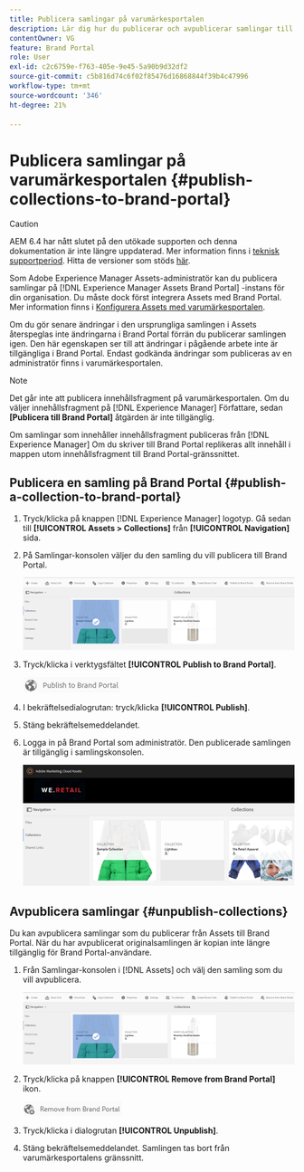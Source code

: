 ```yaml
---
title: Publicera samlingar på varumärkesportalen
description: Lär dig hur du publicerar och avpublicerar samlingar till Brand Portal.
contentOwner: VG
feature: Brand Portal
role: User
exl-id: c2c6759e-f763-405e-9e45-5a90b9d32df2
source-git-commit: c5b816d74c6f02f85476d16868844f39b4c47996
workflow-type: tm+mt
source-wordcount: '346'
ht-degree: 21%

---
```


# Publicera samlingar på varumärkesportalen {#publish-collections-to-brand-portal}

>[!CAUTION]
>
>AEM 6.4 har nått slutet på den utökade supporten och denna dokumentation är inte längre uppdaterad. Mer information finns i [teknisk supportperiod](https://helpx.adobe.com/support/programs/eol-matrix.html). Hitta de versioner som stöds [här](https://experienceleague.adobe.com/docs/).

Som Adobe Experience Manager Assets-administratör kan du publicera samlingar på [!DNL Experience Manager Assets Brand Portal] -instans för din organisation. Du måste dock först integrera Assets med Brand Portal. Mer information finns i [Konfigurera Assets med varumärkesportalen](configure-aem-assets-with-brand-portal.md).

Om du gör senare ändringar i den ursprungliga samlingen i Assets återspeglas inte ändringarna i Brand Portal förrän du publicerar samlingen igen. Den här egenskapen ser till att ändringar i pågående arbete inte är tillgängliga i Brand Portal. Endast godkända ändringar som publiceras av en administratör finns i varumärkesportalen.

>[!NOTE]
>
>Det går inte att publicera innehållsfragment på varumärkesportalen. Om du väljer innehållsfragment på [!DNL Experience Manager] Författare, sedan **[Publicera till Brand Portal]** åtgärden är inte tillgänglig.
>
>Om samlingar som innehåller innehållsfragment publiceras från [!DNL Experience Manager] Om du skriver till Brand Portal replikeras allt innehåll i mappen utom innehållsfragment till Brand Portal-gränssnittet.

## Publicera en samling på Brand Portal {#publish-a-collection-to-brand-portal}

1. Tryck/klicka på knappen [!DNL Experience Manager] logotyp. Gå sedan till **[!UICONTROL Assets > Collections]** från **[!UICONTROL Navigation]** sida.
2. På Samlingar-konsolen väljer du den samling du vill publicera till Brand Portal.

   ![select_collection](assets/select_collection.png)

3. Tryck/klicka i verktygsfältet **[!UICONTROL Publish to Brand Portal]**.

   ![publish_to_bp_icon](assets/publish_to_bp_icon.png)

4. I bekräftelsedialogrutan: tryck/klicka **[!UICONTROL Publish]**.
5. Stäng bekräftelsemeddelandet.
6. Logga in på Brand Portal som administratör. Den publicerade samlingen är tillgänglig i samlingskonsolen.

   ![published_collection](assets/published_collection.png)

## Avpublicera samlingar {#unpublish-collections}

Du kan avpublicera samlingar som du publicerar från Assets till Brand Portal. När du har avpublicerat originalsamlingen är kopian inte längre tillgänglig för Brand Portal-användare.

1. Från Samlingar-konsolen i [!DNL Assets] och välj den samling som du vill avpublicera.

   ![select_collection-1](assets/select_collection-1.png)

2. Tryck/klicka på knappen **[!UICONTROL Remove from Brand Portal]** ikon.

   ![remove_from_bp_icon](assets/remove_from_bp_icon.png)

3. Tryck/klicka i dialogrutan **[!UICONTROL Unpublish]**.
4. Stäng bekräftelsemeddelandet. Samlingen tas bort från varumärkesportalens gränssnitt.
